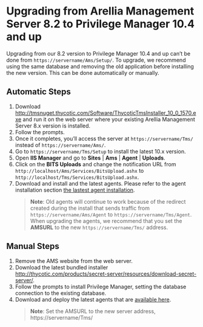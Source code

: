 [title]: # (Version 8.2 to 10.4+ Upgrades)
[tags]: # (new version)
[priority]: # (2)
# Upgrading from Arellia Management Server 8.2 to Privilege Manager 10.4 and up

Upgrading from our 8.2 version to Privilege Manager 10.4 and up can’t be done from `https://servername/Ams/Setup/`. To upgrade, we recommend using the same database and removing the old application before installing the new version. This can be done automatically or manually.

## Automatic Steps

1. Download http://tmsnuget.thycotic.com/Software/ThycoticTmsInstaller_10_0_1570.exe and run it on the web server where your existing Arellia Management Server 8.x version is installed.
1. Follow the prompts.
1. Once it completes, you’ll access the server at `https://servername/Tms/` instead of `https://servername/Ams/`.
1. Go to `https://servername/Tms/Setup` to install the latest 10.x version.
1. Open __IIS Manager__ and go to __Sites__  | __Ams__ | __Agent__ | __Uploads__.
1. Click on the __BITS Uploads__ and change the notification URL from `http://localhost/Ams/Services/BitsUpload.ashx` to `http://localhost/Tms/Services/BitsUpload.ashx`.
1. Download and install and the latest agents. Please refer to the agent installation section [the lastest agent installation](../agent/index.md).
   >**Note**: Old agents will continue to work because of the redirect created during the install that sends traffic from `https://servername/Ams/Agent` to `https://servername/Tms/Agent`.
When upgrading the agents, we recommend that you set the __AMSURL__ to the new `https://servername/Tms/` address.

## Manual Steps

1. Remove the AMS website from the web server.
1. Download the latest bundled installer http://thycotic.com/products/secret-server/resources/download-secret-server/.
1. Follow the prompts to install Privilege Manager, setting the database connection to the existing database.
1. Download and deploy the latest agents that are [available here](../agent/index.md).
   >**Note**: Set the AMSURL to the new server address, https://servername/Tms/
